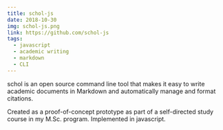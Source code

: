 ```yaml
---
title: schol-js
date: 2018-10-30
img: schol-js.png
link: https://github.com/schol-js
tags:
  - javascript
  - academic writing
  - markdown
  - CLI
---
```

schol is an open source command line tool that makes it easy to write academic documents in Markdown and automatically manage and format citations.

Created as a proof-of-concept prototype as part of a self-directed study course in my M.Sc. program. Implemented in javascript.